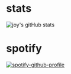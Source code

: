 # stats
![joy's gitHub stats](https://github-readme-stats.vercel.app/api?username=anuraghazra&show_icons=true&theme=dark)

# spotify
[![spotify-github-profile](https://spotify-github-profile.vercel.app/api/view?uid=21iaphpwcb2zcl7goxny3iq5i&cover_image=true&theme=novatorem)](https://github.com/kittinan/spotify-github-profile)

